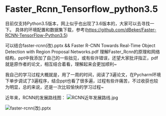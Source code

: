 # Faster_Rcnn_Tensorflow_python3.5
目前仅支持Python3.5版本，网上似乎也出现了3.6版本的，大家可以去寻找一下。
具体的环境配置和数据集下载，参考(https://github.com/dBeker/Faster-RCNN-TensorFlow-Python3.5)

可以结合faster-rcnn(改).pptx && Faster R-CNN Towards Real-Time Object Detection with Region Proposal Networks.pdf 理解Faster_Rcnn的原理和网络结构，ppt中我添加了自己的一些拙见，或有些许错误，还望大家批评指正，pdf就是原作者的论文，相互结合着看，理解起来会更加顺利~

我自己的学习过程大概就是，用了一周的时间，阅读了3遍论文，在Pycharm环境下单步调试了3遍程序，结合ppt也看了很多遍，过程有些许痛苦，不过收获也较为明显，总的来说，还是一次比较愉快的学习过程~

近年来，RCNN的发展路线图：
![RCNN近年发展路线.jpg](https://github.com/ztoString/Faster_Rcnn_Tensorflow_python3.5/raw/master/RCNN近年发展路线.jpg)

![faster-rcnn(改).pptx](http://www.baidu.com/img/bdlogo.gif)
